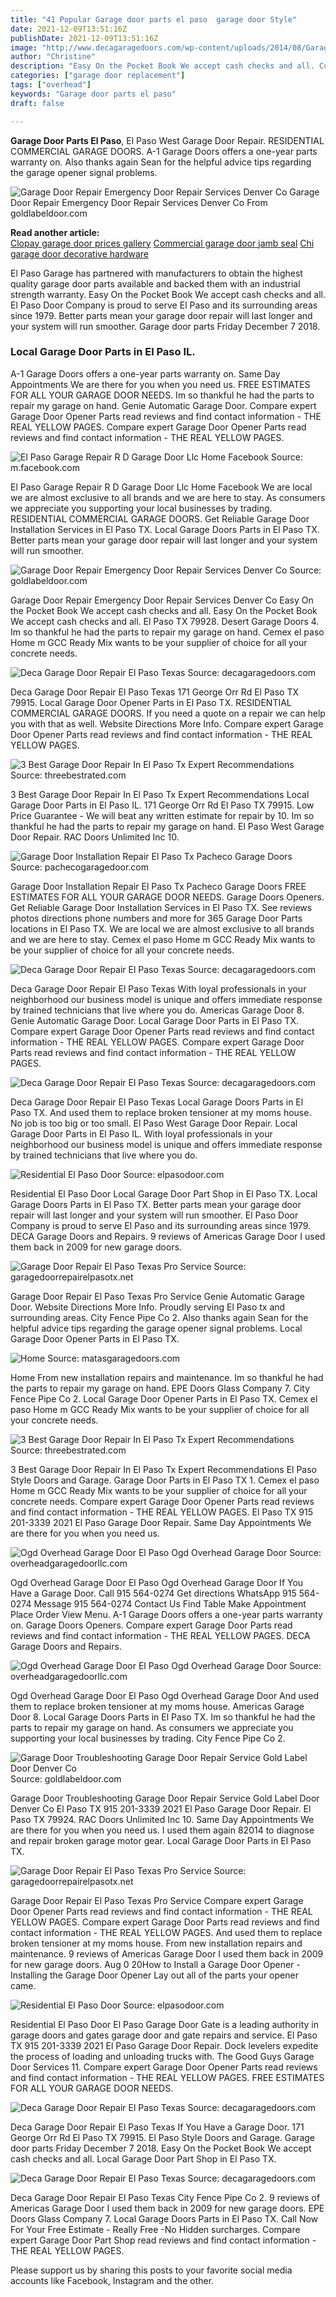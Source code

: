 ```yaml
---
title: "41 Popular Garage door parts el paso  garage door Style"
date: 2021-12-09T13:51:16Z
publishDate: 2021-12-09T13:51:16Z
image: "http://www.decagaragedoors.com/wp-content/uploads/2014/08/Garage-Door-Opener-Repair-El-Paso-Texas-300x225.jpg"
author: "Christine"
description: "Easy On the Pocket Book We accept cash checks and all. Compare expert Garage Door Opener Parts read reviews and find contact information - THE REAL YELLOW PAGES. Garage door parts el paso"
categories: ["garage door replacement"]
tags: ["overhead"]
keywords: "Garage door parts el paso"
draft: false

---
```

<!-- Head tag Code -->
**Garage Door Parts El Paso**, El Paso West Garage Door Repair. RESIDENTIAL COMMERCIAL GARAGE DOORS. A-1 Garage Doors offers a one-year parts warranty on. Also thanks again Sean for the helpful advice tips regarding the garage opener signal problems.

![Garage Door Repair Emergency Door Repair Services Denver Co](https://goldlabeldoor.com/wp-content/uploads/2019/04/garage-door-overview.jpg "Garage Door Repair Emergency Door Repair Services Denver Co")
Garage Door Repair Emergency Door Repair Services Denver Co From goldlabeldoor.com

**Read another article:**  
[Clopay garage door prices gallery](/clopay-garage-door-prices-gallery/)
[Commercial garage door jamb seal](/commercial-garage-door-jamb-seal/)
[Chi garage door decorative hardware](/chi-garage-door-decorative-hardware/)


El Paso Garage has partnered with manufacturers to obtain the highest quality garage door parts available and backed them with an industrial strength warranty. Easy On the Pocket Book We accept cash checks and all. El Paso Door Company is proud to serve El Paso and its surrounding areas since 1979. Better parts mean your garage door repair will last longer and your system will run smoother. Garage door parts Friday December 7 2018.

### Local Garage Door Parts in El Paso IL.

A-1 Garage Doors offers a one-year parts warranty on. Same Day Appointments We are there for you when you need us. FREE ESTIMATES FOR ALL YOUR GARAGE DOOR NEEDS. Im so thankful he had the parts to repair my garage on hand. Genie Automatic Garage Door. Compare expert Garage Door Opener Parts read reviews and find contact information - THE REAL YELLOW PAGES. Compare expert Garage Door Opener Parts read reviews and find contact information - THE REAL YELLOW PAGES.


![El Paso Garage Repair R D Garage Door Llc Home Facebook](https://lookaside.fbsbx.com/lookaside/crawler/media/?media_id=112806086733267 "El Paso Garage Repair R D Garage Door Llc Home Facebook")
Source: m.facebook.com

El Paso Garage Repair R D Garage Door Llc Home Facebook We are local we are almost exclusive to all brands and we are here to stay. As consumers we appreciate you supporting your local businesses by trading. RESIDENTIAL COMMERCIAL GARAGE DOORS. Get Reliable Garage Door Installation Services in El Paso TX. Local Garage Doors Parts in El Paso TX. Better parts mean your garage door repair will last longer and your system will run smoother.

![Garage Door Repair Emergency Door Repair Services Denver Co](https://goldlabeldoor.com/wp-content/uploads/2019/04/garage-door-overview.jpg "Garage Door Repair Emergency Door Repair Services Denver Co")
Source: goldlabeldoor.com

Garage Door Repair Emergency Door Repair Services Denver Co Easy On the Pocket Book We accept cash checks and all. Easy On the Pocket Book We accept cash checks and all. El Paso TX 79928. Desert Garage Doors 4. Im so thankful he had the parts to repair my garage on hand. Cemex el paso Home m GCC Ready Mix wants to be your supplier of choice for all your concrete needs.

![Deca Garage Door Repair El Paso Texas](http://www.decagaragedoors.com/wp-content/uploads/2014/08/commerical-garage-door-installation-el-paso-texas-300x225.jpg "Deca Garage Door Repair El Paso Texas")
Source: decagaragedoors.com

Deca Garage Door Repair El Paso Texas 171 George Orr Rd El Paso TX 79915. Local Garage Door Opener Parts in El Paso TX. RESIDENTIAL COMMERCIAL GARAGE DOORS. If you need a quote on a repair we can help you with that as well. Website Directions More Info. Compare expert Garage Door Opener Parts read reviews and find contact information - THE REAL YELLOW PAGES.

![3 Best Garage Door Repair In El Paso Tx Expert Recommendations](https://threebestrated.com/images/ElPasoGarageDoorRepair-ElPaso-TX.jpeg "3 Best Garage Door Repair In El Paso Tx Expert Recommendations")
Source: threebestrated.com

3 Best Garage Door Repair In El Paso Tx Expert Recommendations Local Garage Door Parts in El Paso IL. 171 George Orr Rd El Paso TX 79915. Low Price Guarantee - We will beat any written estimate for repair by 10. Im so thankful he had the parts to repair my garage on hand. El Paso West Garage Door Repair. RAC Doors Unlimited Inc 10.

![Garage Door Installation Repair El Paso Tx Pacheco Garage Doors](http://pachecogaragedoor.com/files/2014/04/download-6.jpg "Garage Door Installation Repair El Paso Tx Pacheco Garage Doors")
Source: pachecogaragedoor.com

Garage Door Installation Repair El Paso Tx Pacheco Garage Doors FREE ESTIMATES FOR ALL YOUR GARAGE DOOR NEEDS. Garage Doors Openers. Get Reliable Garage Door Installation Services in El Paso TX. See reviews photos directions phone numbers and more for 365 Garage Door Parts locations in El Paso TX. We are local we are almost exclusive to all brands and we are here to stay. Cemex el paso Home m GCC Ready Mix wants to be your supplier of choice for all your concrete needs.

![Deca Garage Door Repair El Paso Texas](https://www.decagaragedoors.com/wp-content/uploads/2019/03/Garage-Door-Repair-in-El-Paso-Texas.jpg "Deca Garage Door Repair El Paso Texas")
Source: decagaragedoors.com

Deca Garage Door Repair El Paso Texas With loyal professionals in your neighborhood our business model is unique and offers immediate response by trained technicians that live where you do. Americas Garage Door 8. Genie Automatic Garage Door. Local Garage Door Parts in El Paso TX. Compare expert Garage Door Opener Parts read reviews and find contact information - THE REAL YELLOW PAGES. Compare expert Garage Door Parts read reviews and find contact information - THE REAL YELLOW PAGES.

![Deca Garage Door Repair El Paso Texas](https://www.decagaragedoors.com/wp-content/uploads/2014/08/garage-door-repair-el-paso-tx-1030x483.jpg "Deca Garage Door Repair El Paso Texas")
Source: decagaragedoors.com

Deca Garage Door Repair El Paso Texas Local Garage Doors Parts in El Paso TX. And used them to replace broken tensioner at my moms house. No job is too big or too small. El Paso West Garage Door Repair. Local Garage Door Parts in El Paso IL. With loyal professionals in your neighborhood our business model is unique and offers immediate response by trained technicians that live where you do.

![Residential El Paso Door](https://elpasodoor.com/wp-content/uploads/2018/12/elpasodoor_portfolio_residential_20.jpg "Residential El Paso Door")
Source: elpasodoor.com

Residential El Paso Door Local Garage Door Part Shop in El Paso TX. Local Garage Doors Parts in El Paso TX. Better parts mean your garage door repair will last longer and your system will run smoother. El Paso Door Company is proud to serve El Paso and its surrounding areas since 1979. DECA Garage Doors and Repairs. 9 reviews of Americas Garage Door I used them back in 2009 for new garage doors.

![Garage Door Repair El Paso Texas Pro Service](https://www.garagedoorrepairelpasotx.net/wp-content/uploads/2015/01/nice-new-garage-door-silver-city-nm.jpg "Garage Door Repair El Paso Texas Pro Service")
Source: garagedoorrepairelpasotx.net

Garage Door Repair El Paso Texas Pro Service Genie Automatic Garage Door. Website Directions More Info. Proudly serving El Paso tx and surrounding areas. City Fence Pipe Co 2. Also thanks again Sean for the helpful advice tips regarding the garage opener signal problems. Local Garage Door Opener Parts in El Paso TX.

![Home](http://www.matasgaragedoors.com/uploads/3/8/5/3/38539219/p398_orig.png "Home")
Source: matasgaragedoors.com

Home From new installation repairs and maintenance. Im so thankful he had the parts to repair my garage on hand. EPE Doors Glass Company 7. City Fence Pipe Co 2. Local Garage Door Opener Parts in El Paso TX. Cemex el paso Home m GCC Ready Mix wants to be your supplier of choice for all your concrete needs.

![3 Best Garage Door Repair In El Paso Tx Expert Recommendations](https://threebestrated.com/images/DecaGarageDoorRepair-ElPaso-TX.png "3 Best Garage Door Repair In El Paso Tx Expert Recommendations")
Source: threebestrated.com

3 Best Garage Door Repair In El Paso Tx Expert Recommendations El Paso Style Doors and Garage. Garage Door Parts in El Paso TX 1. Cemex el paso Home m GCC Ready Mix wants to be your supplier of choice for all your concrete needs. Compare expert Garage Door Opener Parts read reviews and find contact information - THE REAL YELLOW PAGES. El Paso TX 915 201-3339 2021 El Paso Garage Door Repair. Same Day Appointments We are there for you when you need us.

![Ogd Overhead Garage Door El Paso Ogd Overhead Garage Door](https://www.overheadgaragedoorllc.com/wp-content/uploads/2020/02/fort-worth-location.jpg "Ogd Overhead Garage Door El Paso Ogd Overhead Garage Door")
Source: overheadgaragedoorllc.com

Ogd Overhead Garage Door El Paso Ogd Overhead Garage Door If You Have a Garage Door. Call 915 564-0274 Get directions WhatsApp 915 564-0274 Message 915 564-0274 Contact Us Find Table Make Appointment Place Order View Menu. A-1 Garage Doors offers a one-year parts warranty on. Garage Doors Openers. Compare expert Garage Door Parts read reviews and find contact information - THE REAL YELLOW PAGES. DECA Garage Doors and Repairs.

![Ogd Overhead Garage Door El Paso Ogd Overhead Garage Door](https://sp-ao.shortpixel.ai/client/q_glossy,ret_img,w_600,h_372/https://www.overheadgaragedoorllc.com/wp-content/uploads/2020/01/garage-door-spring-spring-repair-fort-worth-tx-1.jpg "Ogd Overhead Garage Door El Paso Ogd Overhead Garage Door")
Source: overheadgaragedoorllc.com

Ogd Overhead Garage Door El Paso Ogd Overhead Garage Door And used them to replace broken tensioner at my moms house. Americas Garage Door 8. Local Garage Doors Parts in El Paso TX. Im so thankful he had the parts to repair my garage on hand. As consumers we appreciate you supporting your local businesses by trading. City Fence Pipe Co 2.

![Garage Door Troubleshooting Garage Door Repair Service Gold Label Door Denver Co](https://goldlabeldoor.com/wp-content/uploads/2019/04/garage-door-hardware.jpg "Garage Door Troubleshooting Garage Door Repair Service Gold Label Door Denver Co")
Source: goldlabeldoor.com

Garage Door Troubleshooting Garage Door Repair Service Gold Label Door Denver Co El Paso TX 915 201-3339 2021 El Paso Garage Door Repair. El Paso TX 79924. RAC Doors Unlimited Inc 10. Same Day Appointments We are there for you when you need us. I used them again 82014 to diagnose and repair broken garage motor gear. Local Garage Door Parts in El Paso TX.

![Garage Door Repair El Paso Texas Pro Service](https://www.garagedoorrepairelpasotx.net/wp-content/uploads/2015/02/garage-door-repair-denver.jpg "Garage Door Repair El Paso Texas Pro Service")
Source: garagedoorrepairelpasotx.net

Garage Door Repair El Paso Texas Pro Service Compare expert Garage Door Opener Parts read reviews and find contact information - THE REAL YELLOW PAGES. Compare expert Garage Door Parts read reviews and find contact information - THE REAL YELLOW PAGES. And used them to replace broken tensioner at my moms house. From new installation repairs and maintenance. 9 reviews of Americas Garage Door I used them back in 2009 for new garage doors. Aug 0 20How to Install a Garage Door Opener - Installing the Garage Door Opener Lay out all of the parts your opener came.

![Residential El Paso Door](https://elpasodoor.com/wp-content/uploads/2018/12/elpasodoor_portfolio_residential_14.jpg "Residential El Paso Door")
Source: elpasodoor.com

Residential El Paso Door El Paso Garage Door Gate is a leading authority in garage doors and gates garage door and gate repairs and service. El Paso TX 915 201-3339 2021 El Paso Garage Door Repair. Dock levelers expedite the process of loading and unloading trucks with. The Good Guys Garage Door Services 11. Compare expert Garage Door Opener Parts read reviews and find contact information - THE REAL YELLOW PAGES. FREE ESTIMATES FOR ALL YOUR GARAGE DOOR NEEDS.

![Deca Garage Door Repair El Paso Texas](http://www.decagaragedoors.com/wp-content/uploads/2014/08/48290DC8-546E-4213-95ED-2AC98A8EC7BC-300x300.jpg "Deca Garage Door Repair El Paso Texas")
Source: decagaragedoors.com

Deca Garage Door Repair El Paso Texas If You Have a Garage Door. 171 George Orr Rd El Paso TX 79915. El Paso Style Doors and Garage. Garage door parts Friday December 7 2018. Easy On the Pocket Book We accept cash checks and all. Local Garage Door Part Shop in El Paso TX.

![Deca Garage Door Repair El Paso Texas](http://www.decagaragedoors.com/wp-content/uploads/2014/08/Garage-Door-Opener-Repair-El-Paso-Texas-300x225.jpg "Deca Garage Door Repair El Paso Texas")
Source: decagaragedoors.com

Deca Garage Door Repair El Paso Texas City Fence Pipe Co 2. 9 reviews of Americas Garage Door I used them back in 2009 for new garage doors. EPE Doors Glass Company 7. Local Garage Doors Parts in El Paso TX. Call Now For Your Free Estimate - Really Free -No Hidden surcharges. Compare expert Garage Door Part Shop read reviews and find contact information - THE REAL YELLOW PAGES.

Please support us by sharing this posts to your favorite social media accounts like Facebook, Instagram and the other.

